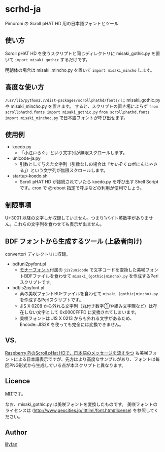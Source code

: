 # scrhd-ja
Pimoroni の Scroll pHAT HD 用の日本語フォントとツール

## 使い方

Scroll pHAT HD を使うスクリプトと同じディレクトリに misaki_gothic.py を置いて `import misaki_gothic` するだけです。

明朝体の場合は misaki_mincho.py を置いて `import misaki_mincho` します。

## 高度な使い方

`/usr/lib/python2.7/dist-packages/scrollphathd/fonts/` に misaki_gothic.py や misaki_mincho.py を置きます。
すると、スクリプトの置き場によらず 
`from scrollphathd.fonts import misaki_gothic.py`
`from scrollphathd.fonts import misaki_minchoc.py`
で日本語フォントが呼び出せます。

## 使用例

* koedo.py
    * 「小江戸らぐ」という文字列が無限スクロールします。
* unicode-ja.py
    * 引数として与えた文字列（引数なしの場合は「かいぞくロボにんじゃさる」）という文字列が無限スクロールします。
* startup-koedo.sh
    * Scroll pHAT HD が接続されていたら koedo.py を呼び出す Shell Script です。cron で @reboot 指定で呼ぶなどの利用が便利でしょう。
    
## 制限事項

U+3001 以降の文字しか収録していません。つまり1バイト英数字がありません。これらの文字列を食わせても表示が出ません。

## BDF フォントから生成するツール (上級者向け)
convertor/ ディレクトリに収録。
* bdfuni2pyfont.pl
    * [モナーフォント](http://monafont.sourceforge.net)付属の `jis2unicode` で文字コードを変換した美咲フォントBDFファイルを食わせて `misaki_(gothic|mincho).py` を作成するPerlスクリプトです。
* bdfjis2pyfont.pl
    * 素の美咲フォントBDFファイルを食わせて `misaki_(gothic|mincho).py` を作成するPerlスクリプトです。
    * JIS X 0208 から外れる文字列（丸付き数字①や組み文字㍼など）は存在しない文字として 0x0000FFFD に変換されてしまいます。
    * 美咲フォントは JIS X 0213 からも外れる文字があるため、Encode::JIS2K を使っても完全には変換できません。

## VS.

[Raspberry PiのScroll pHat HDで、日本語のメッセージを流すやつ](https://github.com/moguno/scroll_phat_hd-japanese-ticker)
も美咲フォントによる日本語表示ですが、先方はより高度なサンプルがあり、フォントは毎回PNG形式から生成している点が本スクリプトと異なります。

## Licence

[MIT](https://github.com/tcnksm/tool/blob/master/LICENCE)です。

なお、misaki_gothic.py は美咲フォントを変換したものです。
美咲フォントのライセンスは (http://www.geocities.jp/littlimi/font.htm#license) を参照してください。 

## Author

[lilyfan](https://github.com/lilyfan)
